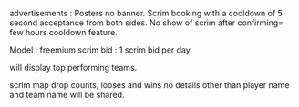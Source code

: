 advertisements : Posters no banner.
Scrim booking with a cooldown of 5 second acceptance from both sides.
No show of scrim after confirming= few hours cooldown feature.

Model : freemium
scrim bid : 1 scrim bid per day


will display top performing teams.

scrim map drop counts, looses and wins no details other than player name and team name will be shared.
